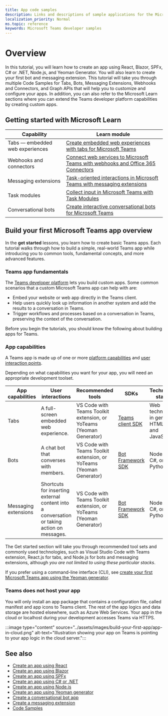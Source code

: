 ```yaml
---
title: App code samples
description: Links and descriptions of sample applications for the Microsoft Teams developer platform
localization_priority: Normal
ms.topic: reference
keywords: Microsoft Teams developer samples
---
```

# Overview

In this tutorial, you will learn how to create an app using React, Blazor, SPFx, C# or .NET, Node.js, and Yeoman Generator. You will also learn to create your first bot and messaging extension. This tutorial will take you through multiple Code Samples for Tabs, Bots, Messaging Extensions, Webhooks and Connectors, and Graph APIs that will help you to customize and configure your apps. In addition, you can also refer to the Microsoft Learn sections where you can extend the Teams developer platform capabilities by creating custom apps.  

## Getting started with Microsoft Learn

| **Capability**| **Learn module**|
|--------|-------------|
| Tabs  — embedded web experiences  |  [Create embedded web experiences with tabs for Microsoft Teams](/learn/modules/embedded-web-experiences/) |
| Webhooks and connectors  |  [Connect web services to Microsoft Teams with webhooks and Office 365 Connectors](/learn/modules/msteams-webhooks-connectors/) |
|Messaging extensions  | [Task-oriented interactions in Microsoft Teams with messaging extensions](/learn/modules/msteams-messaging-extensions/)  |
| Task modules |  [Collect input in Microsoft Teams with Task Modules](/learn/modules/msteams-task-modules/) |
| Conversational bots  | [Create interactive conversational bots for Microsoft Teams](/learn/modules/msteams-conversation-bots/)  |

## Build your first Microsoft Teams app overview

In the **get started** lessons, you learn how to create basic Teams apps. Each tutorial walks through how to build a simple, real-world Teams app while introducing you to common tools, fundamental concepts, and more advanced features.

### Teams app fundamentals

The [Teams developer platform](../overview.md) lets you build custom apps. Some common scenarios that a custom Microsoft Teams app can help with are:

* Embed your website or web app directly in the Teams client.
* Help users quickly look up information in another system and add the results to a conversation in Teams.
* Trigger workflows and processes based on a conversation in Teams, preserving the context of the conversation.

Before you begin the tutorials, you should know the following about building apps for Teams.

### App capabilities

A Teams app is made up of one or more [platform capabilities](../concepts/capabilities-overview.md) and [user interaction points](../concepts/extensibility-points.md).

Depending on what capabilities you want for your app, you will need an appropriate development toolset.

| App capabilities | User interactions | Recommended tools | SDKs | Technology stacks |
|--------|-------------|--------|--------|--------|
| Tabs | A full-screen embedded web experience. | VS Code with Teams Toolkit extension, or YoTeams (Yeoman Generator) | [Teams client SDK](/javascript/api/overview/msteams-client) | Web technology in general, HTML, CSS, and JavaScript |
| Bots | A chat bot that converses with members. | VS Code with Teams Toolkit extension, or YoTeams (Yeoman Generator) | [Bot Framework SDK](https://dev.botframework.com/) | Node.js, C#, or Python |
| Messaging extensions | Shortcuts for inserting external content into a conversation or taking action on messages. | VS Code with Teams Toolkit extension, or YoTeams (Yeoman Generator) | [Bot Framework SDK](https://dev.botframework.com/) | Node.js, C#, or Python |

The Get started section will take you through recommended tool sets and commonly used technologies, such as Visual Studio Code with Teams extension, React.js for tabs, and Node.js for bots and messaging extensions, although *you are not limited to using these particular stacks*.

If you prefer using a command-line interface (CLI), see [create your first Microsoft Teams app using the Yeoman generator](../get-started/get-started-yeoman.md).

### Teams does not host your app

You will only install an app package that contains a configuration file, called manifest and app icons to Teams client. The rest of the app logics and data storage are hosted elsewhere, such as Azure Web Services. Your app in the cloud or localhost during your development accesses Teams via HTTPS.

:::image type="content" source="../assets/images/build-your-first-app/app-in-cloud.png" alt-text="Illustration showing your app on Teams is pointing to your app logic in the cloud server.":::

## See also

* [Create an app using React](first-app-react.md)
* [Create an app using Blazor](first-app-blazor.md)
* [Create an app using SPFx](first-app-spfx.md)
* [Create an app using C# or .NET](get-started-dotnet-app-studio.md)
* [Create an app using Node.js](get-started-nodejs-app-studio.md)
* [Create an app using Yeoman generator](get-started-yeoman.md)
* [Create a conversational bot app](first-app-bot.md)
* [Create a messaging extension](first-message-extension.md)
* [Code Samples](https://github.com/OfficeDev/Microsoft-Teams-Samples)
